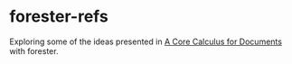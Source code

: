 # forester-refs

Exploring some of the ideas presented in [A Core Calculus for
Documents](https://arxiv.org/abs/2310.04368) with forester.


